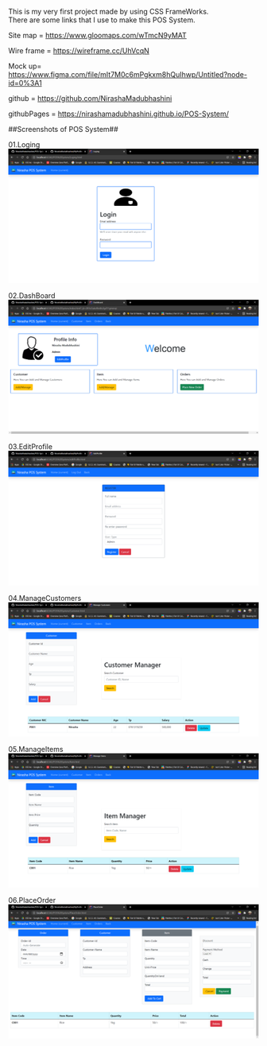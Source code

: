 
This is my very first project made by using CSS FrameWorks.<br>
There are some links that I use to make this POS System.

Site map = https://www.gloomaps.com/wTmcN9yMAT

Wire frame = https://wireframe.cc/UhVcqN

Mock up= https://www.figma.com/file/mIt7M0c6mPgkxm8hQuIhwp/Untitled?node-id=0%3A1

github = https://github.com/NirashaMadubhashini

githubPages = https://nirashamadubhashini.github.io/POS-System/

##Screenshots of POS System##


01.Loging
![screenshot](assets/posImg/login.png)

02.DashBoard
![screenshot](assets/posImg/Dashboard.png)

03.EditProfile
![screenshot](assets/posImg/editProfile.png)

04.ManageCustomers
![screenshot](assets/posImg/Manage%20Customer.png)

05.ManageItems
![screenshot](assets/posImg/Manage%20Item.png)

06.PlaceOrder
![screenshot](assets/posImg/Place%20Order.png)





